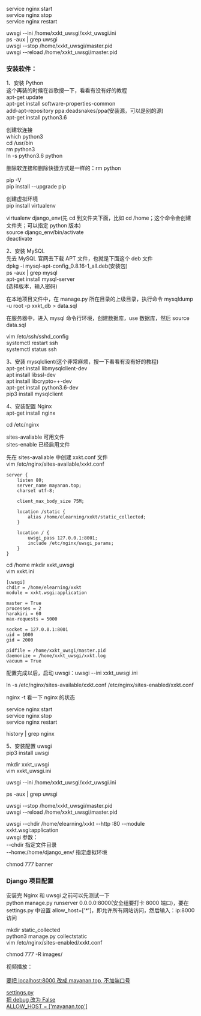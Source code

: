 
service nginx start  
service nginx stop  
service nginx restart  

uwsgi --ini /home/xxkt_uwsgi/xxkt_uwsgi.ini   
ps -aux | grep uwsgi  
uwsgi --stop /home/xxkt_uwsgi/master.pid  
uwsgi --reload /home/xxkt_uwsgi/master.pid  


### 安装软件：

1、安装 Python  
这个再装的时候在谷歌搜一下，看看有没有好的教程  
apt-get update  
apt-get install software-properties-common  
add-apt-repository ppa:deadsnakes/ppa(安装源，可以是别的源)  
apt-get install python3.6  

创建软连接  
which python3  
cd /usr/bin  
rm python3  
ln -s python3.6 python  

删除软连接和删除快捷方式是一样的：rm python  

pip -V  
pip install --upgrade pip  

创建虚拟环境  
pip install virtualenv  

virtualenv django_env(先 cd 到文件夹下面，比如 cd /home；这个命令会创建文件夹；可以指定 python 版本)  
source django_env/bin/activate  
deactivate  


2、安装 MySQL  
先去 MySQL 官网去下载 APT 文件，也就是下面这个 deb 文件  
dpkg -i mysql-apt-config_0.8.16-1_all.deb(安装包)  
ps -aux | grep mysql  
apt-get install mysql-server  
(选择版本，输入密码)  

在本地项目文件中，在 manage.py 所在目录的上级目录，执行命令 mysqldump -u root -p xxkt_db > data.sql  

在服务器中，进入 mysql 命令行环境，创建数据库，use 数据库，然后 source data.sql  

vim /etc/ssh/sshd_config  
systemctl restart ssh  
systemctl status ssh  


3、安装 mysqlclient(这个非常麻烦，搜一下看看有没有好的教程)  
apt-get install libmysqlclient-dev  
apt install libssl-dev  
apt install libcrypto++-dev   
apt-get install python3.6-dev  
pip3 install mysqlclient  


4、安装配置 Nginx  
apt-get install nginx  

cd /etc/nginx  

sites-avaliable 可用文件  
sites-enable 已经启用文件  

先在 sites-avaliable 中创建 xxkt.conf 文件  
vim /etc/nginx/sites-available/xxkt.conf  

    server {   
        listen 80;
        server_name mayanan.top;
        charset utf-8;

        client_max_body_size 75M;

        location /static {
            alias /home/elearning/xxkt/static_collected;
        }

        location / {
            uwsgi_pass 127.0.0.1:8001;
            include /etc/nginx/uwsgi_params;
        }
    }

cd /home 
mkdir xxkt_uwsgi   
vim xxkt.ini  

    [uwsgi]
    chdir = /home/elearning/xxkt 
    module = xxkt.wsgi:application 

    master = True   
    processes = 2   
    harakiri = 60  
    max-requests = 5000  

    socket = 127.0.0.1:8001  
    uid = 1000  
    gid = 2000  

    pidfile = /home/xxkt_uwsgi/master.pid  
    daemonize = /home/xxkt_uwsgi/xxkt.log  
    vacuum = True  


配置完成以后，启动 uwsgi：uwsgi --ini xxkt_uwsgi.ini   

ln -s /etc/nginx/sites-available/xxkt.conf /etc/nginx/sites-enabled/xxkt.conf  

nginx -t 看一下 nginx 的状态  

service nginx start  
service nginx stop  
service nginx restart  

history | grep nginx  


5、安装配置 uwsgi  
pip3 install uwsgi  

mkdir xxkt_uwsgi  
vim xxkt_uwsgi.ini  

uwsgi --ini /home/xxkt_uwsgi/xxkt_uwsgi.ini   

ps -aux | grep uwsgi  

uwsgi --stop /home/xxkt_uwsgi/master.pid  
uwsgi --reload /home/xxkt_uwsgi/master.pid  

uwsgi \-\-chdir /home/elearning/xxkt \-\-http :80 \-\-module xxkt.wsgi:application  
uwsgi 参数：  
\-\-chdir 指定文件目录  
\-\-home:/home/django_env/ 指定虚拟环境  


chmod 777 banner  


### Django 项目配置  

安装完 Nginx 和 uwsgi 之前可以先测试一下   
python manage.py runserver 0.0.0.0:8000(安全组要打卡 8000 端口)，要在 settings.py 中设置 allow_host=\['*']，即允许所有网站访问，然后输入：ip:8000 访问  

mkdir static_collected  
python3 manage.py collectstatic  
vim /etc/nginx/sites-enabled/xxkt.conf   

chmod 777 -R images/  

视频播放：  
<a href="javascript:play_video('http://localhost:8000/{{video.video}}')">  
要把 localhost:8000 改成 mayanan.top, 不加端口号  

settings.py  
把 debug 改为 False  
ALLOW_HOST = \['mayanan.top']  



